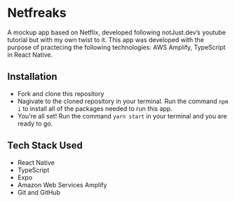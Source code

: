 # Netfreaks
A mockup app based on Netflix, developed following notJust․dev’s youtube tutorial but with my own twist to it. This app was developed with the purpose of practecing the following technologies: AWS Amplify, TypeScript in React Native.

## Installation
* Fork and clone this repository
* Nagivate to the cloned repository in your terminal. Run the command ```npm i``` to install all of the packages needed to run this app.
* You're all set! Run the command ```yarn start``` in your terminal and you are ready to go.


## Tech Stack Used
- React Native
- TypeScript
- Expo
- Amazon Web Services Amplify
- Git and GitHub


